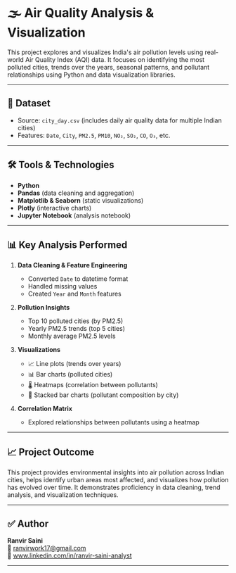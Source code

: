# 🌫️ Air Quality Analysis & Visualization

This project explores and visualizes India's air pollution levels using real-world Air Quality Index (AQI) data. It focuses on identifying the most polluted cities, trends over the years, seasonal patterns, and pollutant relationships using Python and data visualization libraries.

---

## 📁 Dataset

- Source: `city_day.csv` (includes daily air quality data for multiple Indian cities)
- Features: `Date`, `City`, `PM2.5`, `PM10`, `NO₂`, `SO₂`, `CO`, `O₃`, etc.

---

## 🛠️ Tools & Technologies

- **Python**
- **Pandas** (data cleaning and aggregation)
- **Matplotlib & Seaborn** (static visualizations)
- **Plotly** (interactive charts)
- **Jupyter Notebook** (analysis notebook)

---

## 📊 Key Analysis Performed

1. **Data Cleaning & Feature Engineering**
   - Converted `Date` to datetime format
   - Handled missing values
   - Created `Year` and `Month` features

2. **Pollution Insights**
   - Top 10 polluted cities (by PM2.5)
   - Yearly PM2.5 trends (top 5 cities)
   - Monthly average PM2.5 levels

3. **Visualizations**
   - 📈 Line plots (trends over years)
   - 📊 Bar charts (polluted cities)
   - 🌡️ Heatmaps (correlation between pollutants)
   - 🧱 Stacked bar charts (pollutant composition by city)

4. **Correlation Matrix**
   - Explored relationships between pollutants using a heatmap

---

## 📈 Project Outcome

This project provides environmental insights into air pollution across Indian cities, helps identify urban areas most affected, and visualizes how pollution has evolved over time. It demonstrates proficiency in data cleaning, trend analysis, and visualization techniques.

---

## ✅ Author

**Ranvir Saini**  
📧 ranvirwork17@gmail.com  
🔗 www.linkedin.com/in/ranvir-saini-analyst  

---
